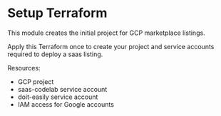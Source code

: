 # Setup Terraform 

This module creates the initial project for GCP marketplace listings. 

Apply this Terraform once to create your project and service accounts required to deploy a saas listing. 

Resources: 
- GCP project
- saas-codelab service account
- doit-easily service account
- IAM access for Google accounts